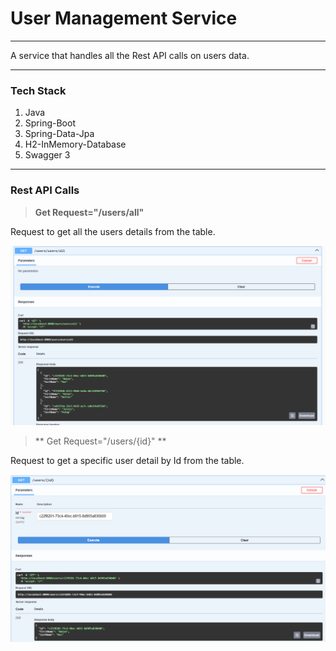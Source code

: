 # **User Management Service**

---

A service that handles all the Rest API calls on users data.

---

### Tech Stack
1. Java
2. Spring-Boot
3. Spring-Data-Jpa
4. H2-InMemory-Database
5. Swagger 3

---

### Rest API Calls

> **Get Request="/users/all"**

Request to get all the users details from the table.

![get All Request](/pics/getAll.png)


> ** Get Request="/users/{id}" **

Request to get a specific user detail by Id from the table.

![get Id Request](/pics/getId.png)
